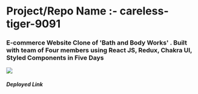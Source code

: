 <h1>Project/Repo Name :- careless-tiger-9091</h1>

<h3>E-commerce Website Clone of 'Bath and Body Works' . Built with team of Four members using React JS, Redux, Chakra UI, Styled Components in Five Days</h3>

<img src="https://3.bp.blogspot.com/-unh8D92TmRI/WOaB0KstnnI/AAAAAAAAt4g/DGI3qrYJUzk2U80UbCmJ28WJ2e3xHfB7wCLcB/s1600/bath%2Band%2Bbody%2Bworks%2Bapril%2B5%2B2017%2Bwebsite%2Bchanges.png"/>

<h5>Deployed Link</h5>
<a href="https://bathbodyworksbymasai.netlify.app/" target="_blank" rel="noreferrer">  </a>
